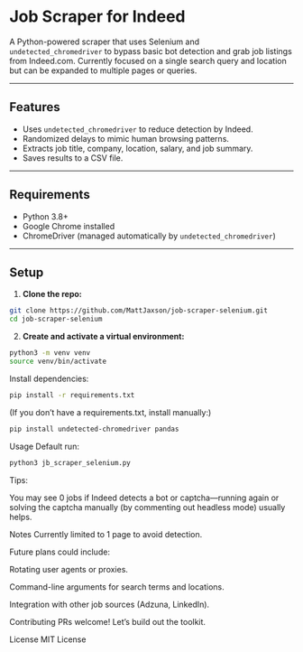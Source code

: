 # Job Scraper for Indeed

A Python-powered scraper that uses Selenium and `undetected_chromedriver` to bypass basic bot detection and grab job listings from Indeed.com. Currently focused on a single search query and location but can be expanded to multiple pages or queries.

---

## Features

- Uses `undetected_chromedriver` to reduce detection by Indeed.
- Randomized delays to mimic human browsing patterns.
- Extracts job title, company, location, salary, and job summary.
- Saves results to a CSV file.

---

## Requirements

- Python 3.8+
- Google Chrome installed
- ChromeDriver (managed automatically by `undetected_chromedriver`)

---

## Setup

1. **Clone the repo:**

```bash
git clone https://github.com/MattJaxson/job-scraper-selenium.git
cd job-scraper-selenium
```

2. **Create and activate a virtual environment:**

```bash
python3 -m venv venv
source venv/bin/activate
```
Install dependencies:
```bash
pip install -r requirements.txt
```
(If you don’t have a requirements.txt, install manually:)
```bash
pip install undetected-chromedriver pandas
```
Usage
Default run:
```bash
python3 jb_scraper_selenium.py
```
Tips:

You may see 0 jobs if Indeed detects a bot or captcha—running again or solving the captcha manually (by commenting out headless mode) usually helps.

Notes
Currently limited to 1 page to avoid detection.

Future plans could include:

Rotating user agents or proxies.

Command-line arguments for search terms and locations.

Integration with other job sources (Adzuna, LinkedIn).

Contributing
PRs welcome! Let’s build out the toolkit.

License
MIT License

